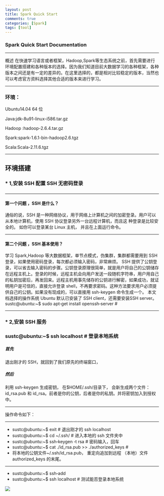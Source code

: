 ```yaml
---
layout: post
title: Spark Quick Start
comments: true
categories: [Spark]
tags: [tool]
---
```


<h3>Spark Quick Start Documentation</h3>

---
概述
在快速学习语言或者框架，Hadoop,Spark等生态系统之前，首先需要进行环境配置搭建和各种版本的选择。因为我们知道目前大数据学习的各种框架，各种版本之间还是有一定的差异的。在这里选择的，都是相对比较稳定的版本，当然也可以考虑官方资料选择其他合适的版本来进行学习。

---
<h3>环境：</h3>
Ubuntu14.04 64 位   

Java:jdk-8u91-linux-i586.tar.gz  

Hadoop :hadoop-2.6.4.tar.gz  

Spark:spark-1.6.1-bin-hadoop2.6.tgz  

Scala:Scala-2.11.6.tgz  

---

<h2>环境搭建</h2>

<h3>* 1,安装 SSH 配置 SSH 无密码登录<h3>

---

<h4>第一个问题 ，SSH 是什么？</h4>
通俗的说，SSH 是一种网络协议，用于网络上计算机之间的加密登录。用户可以从本地计算机，使用 SSH 协议登录另外一台远程计算机，而且这
种登录是比较安全的。 如你可以登录某台 Linux 主机， 并且在上面运行命令。

---

<h4>第二个问题 ，SSH 基本使用？</h4>

学习 Spark,Hadoop 等大数据框架，单节点模式，伪集群，集群都需要用到 SSH 登录，如果使用密码登录，每次都必须输入密码，非常麻烦。
SSH 提供了公钥登录，可以省去输入密码的步骤。公钥登录原理很简单，就是用户将自己的公钥储存在远程主机上。登录的时候，远程主机会向用户发送一段随机字符串，用户用自己的私钥加密后，再发回来。远程主机用事先储存的公钥进行解密，如果成功，就证明用户是可信的，直接允许登录 shell，不再要求密码。这种方法要求用户必须提供自己的公钥。如果没有现成的，可以直接用 ssh-keygen 命令生成一个。
本文档选择的操作系统 Ubuntu 默认已安装了 SSH client，还需要安装SSH server。
sustc@ubuntu:~$ sudo apt‐get install openssh‐server #

---

<h3>* 2,安装 SSH 服务<h3>
sustc@ubuntu:~$ ssh localhost # 登录本地系统

<h5>首先</h5>
退出刚才的 SSH，就回到了我们原先的终端窗口，

<h5>然后</h5>
利用 ssh-keygen 生成密钥， 在$HOME/.ssh/目录下， 会新生成两个文件：
id_rsa.pub 和 id_rsa。前者是你的公钥，后者是你的私钥。并将密钥加入到授权中。

---

操作命令如下：

---

* sustc@ubuntu:~$ exit # 退出刚才的 ssh localhost
* sustc@ubuntu:~$ cd ~/.ssh/ # 进入本地的 ssh 文件夹中
* sustc@ubuntu:~$ ssh‐keygen ‐t rsa # 密码输入，回车
* sustc@ubuntu:~$ cat ./id_rsa.pub >> ./authorized_keys #
* 将本地的公钥文件~/.ssh/id_rsa.pub， 重定向追加到远程 （本地）文件 authorized_keys 的末尾。

---

* sustc@ubuntu:~$ ssh‐add
* sustc@ubuntu:~$ ssh localhost # 测试能否登录本地系统

![](http://ockqhxx9g.bkt.clouddn.com/longmao.jpg)

